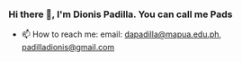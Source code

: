 ### Hi there 👋, I'm Dionis Padilla. You can call me Pads
- 📫 How to reach me: email: dapadilla@mapua.edu.ph, padilladionis@gmail.com
<!--
**diopadilla/diopadilla** is a ✨ _special_ ✨ repository because its `README.md` (this file) appears on your GitHub profile.

Here are some ideas to get you started:

- 🔭 I’m currently working on ...
- 🌱 I’m currently learning ...
- 👯 I’m looking to collaborate on ...
- 🤔 I’m looking for help with ...
- 💬 Ask me about ...
- 📫 How to reach me: ...
- 😄 Pronouns: ...
- ⚡ Fun fact: ...
-->
